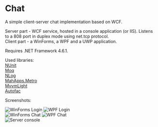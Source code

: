 # Chat
A simple client-server chat implementation based on WCF.

Server part - WCF service, hosted in a console application (or IIS). Listens to a 808 port in duplex mode using net.tcp protocol.  
Client part - a WinForms, a WPF and a UWP application. 

Requires .NET Framework 4.6.1. 

Used libraries:  
[NUnit](https://github.com/nunit/nunit)  
[Moq](https://github.com/moq/moq)  
[NLog](https://github.com/NLog/NLog)  
[MahApps.Metro](https://github.com/MahApps/MahApps.Metro/)  
[MvvmLight](https://mvvmlight.codeplex.com/)  
[Autofac](https://github.com/autofac/Autofac)  

Screenshots:

![WinForms Login](https://github.com/AndeadFMP/Chat/blob/gh-pages/winforms1.png)
![WPF Login](https://github.com/AndeadFMP/Chat/blob/gh-pages/wpf1.png)   
![WinForms Chat](https://github.com/AndeadFMP/Chat/blob/gh-pages/winforms2.png)
![WPF Chat](https://github.com/AndeadFMP/Chat/blob/gh-pages/wpf2.png)  
![Server console](https://github.com/AndeadFMP/Chat/blob/gh-pages/server.png)  
